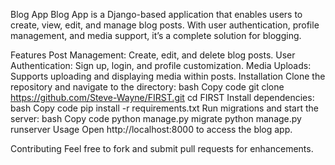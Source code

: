 Blog App
Blog App is a Django-based application that enables users to create, view, edit, and manage blog posts. With user authentication, profile management, and media support, it’s a complete solution for blogging.

Features
Post Management: Create, edit, and delete blog posts.
User Authentication: Sign up, login, and profile customization.
Media Uploads: Supports uploading and displaying media within posts.
Installation
Clone the repository and navigate to the directory:
bash
Copy code
git clone https://github.com/Steve-Wayne/FIRST.git
cd FIRST
Install dependencies:
bash
Copy code
pip install -r requirements.txt
Run migrations and start the server:
bash
Copy code
python manage.py migrate
python manage.py runserver
Usage
Open http://localhost:8000 to access the blog app.

Contributing
Feel free to fork and submit pull requests for enhancements.

